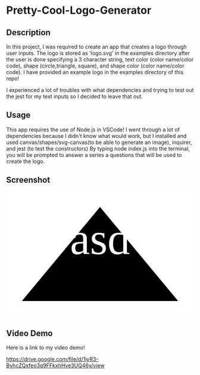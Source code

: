 # Pretty-Cool-Logo-Generator

## Description

In this project, I was required to create an app that creates a logo through user inputs. The logo is stored as 'logo.svg' in the examples directory after the user is done specifying a 3 character string, text color (color name/color code), shape (circle,triangle, square), and shape color (color name/color code). I have provided an example logo in the examples directory of this repo!

I experienced a lot of troubles with what dependencies and trying to test out the jest for my text inputs so I decided to leave that out.

## Usage

This app requires the use of Node.js in VSCode! I went through a lot of dependencies because I didn't know what would work, but I installed and used canvas/shapes/svg-canvas(to be able to generate an image), inquirer, and jest (to test the constructors) By typing node index.js into the terminal, you will be prompted to answer a series a questions that will be used to create the logo.

## Screenshot
![Example Logo!](./examples/logo.svg)


## Video Demo

Here is a link to my video demo!

https://drive.google.com/file/d/1iyR3-ByhcZQxfeo3q9FFkxhHve3UQ46y/view



